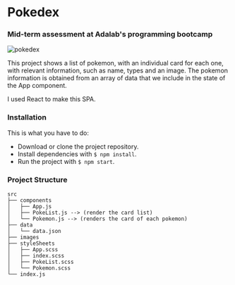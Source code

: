 # Pokedex
### Mid-term assessment at Adalab's programming bootcamp 

![pokedex](https://user-images.githubusercontent.com/75808414/113613599-be0d6b80-9651-11eb-9e0d-f802c4dc39c8.png)

This project shows a list of pokemon, with an individual card for each one, with relevant information, such as name, types and an image. The pokemon information is obtained from an array of data that we include in the state of the App component.

I used React to make this SPA.

### Installation
This is what you have to do:

* Download or clone the project repository.
* Install dependencies with `$ npm install`.
* Run the project with `$ npm start`.

### Project Structure

```
src
├── components
│   ├── App.js
│   ├── PokeList.js --> (render the card list)
│   └── Pokemon.js --> (renders the card of each pokemon)
├── data
│   └── data.json
├── images
├── styleSheets
│   ├── App.scss
│   ├── index.scss
│   ├── PokeList.scss
│   └── Pokemon.scss 
└── index.js
```
